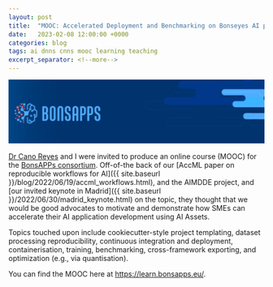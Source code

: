```yaml
---
layout: post
title:  "MOOC: Accelerated Deployment and Benchmarking on Bonseyes AI platform "
date:   2023-02-08 12:00:00 +0000
categories: blog
tags: ai dnns cnns mooc learning teaching
excerpt_separator: <!--more-->
---
```


<img src="/assets/bonsapps/bonsapps_header.png" width="1024">

[Dr Cano Reyes](https://www.dcs.gla.ac.uk/~josecr/) and I were invited to produce an online course (MOOC) for the [BonsAPPs consortium](https://bonsapps.eu/).
Off-of-the back of our [AccML paper on reproducible workflows for AI]({{ site.baseurl }}/blog/2022/06/19/accml_workflows.html), and the AIMDDE project, and [our invited keynote in Madrid]({{ site.baseurl }}/2022/06/30/madrid_keynote.html) on the topic, they thought that we would be good advocates to motivate and demonstrate how SMEs can accelerate their AI application development using AI Assets.

Topics touched upon include cookiecutter-style project templating, dataset processing reproducibility, continuous integration and deployment, containerisation, training, benchmarking, cross-framework exporting, and optimization (e.g., via quantisation).

You can find the MOOC here at <https://learn.bonsapps.eu/>.
